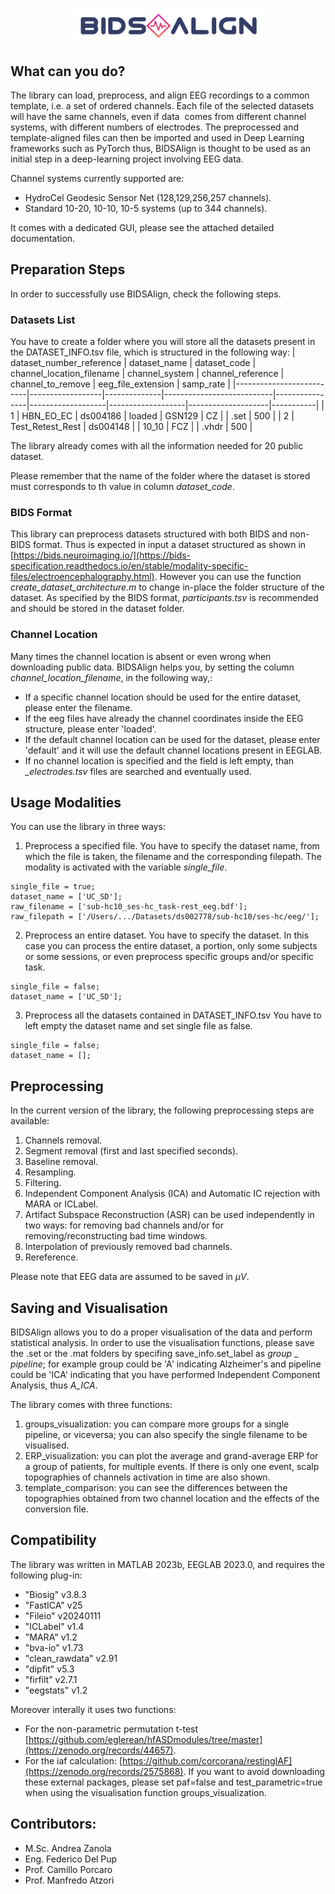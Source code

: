 <img src="logo_wo_white.png"
        alt="Picture"
        width="300"
        style="display: block; margin: 0 auto" />

## What can you do?
The library can load, preprocess, and align EEG recordings to a common template, i.e. a set of ordered channels. Each file of the selected datasets will have the same channels, even if data 
comes from different channel systems, with different numbers of electrodes.
The preprocessed and template-aligned files can then be imported and used in Deep Learning frameworks such as PyTorch thus, BIDSAlign is thought to be used as an initial step in a deep-learning project involving EEG data.


Channel systems currently supported are:
- HydroCel Geodesic Sensor Net (128,129,256,257 channels).
- Standard 10-20, 10-10, 10-5 systems (up to 344 channels).


It comes with a dedicated GUI, please see the attached detailed documentation.

## Preparation Steps
In order to successfully use BIDSAlign, check the following steps.

### Datasets List
You have to create a folder where you will store all the datasets present in the DATASET_INFO.tsv file, which is structured in the following way:
| dataset_number_reference | dataset_name     | dataset_code | channel_location_filename | channel_system | channel_reference | channel_to_remove | eeg_file_extension | samp_rate |
|--------------------------|------------------|--------------|---------------------------|----------------|-------------------|-------------------|--------------------|-----------|
| 1                        | HBN_EO_EC        | ds004186     | loaded                    | GSN129         | CZ                |                   | .set               | 500       |
| 2                        | Test_Retest_Rest | ds004148     |                           | 10_10          | FCZ               |                   | .vhdr              | 500       |

The library already comes with all the information needed for 20 public dataset.

Please remember that the name of the folder where the dataset is stored must corresponds to th value in column *dataset_code*. 

### BIDS Format
This library can preprocess datasets structured with both BIDS and non-BIDS format. Thus is expected in input a dataset structured as shown in [https://bids.neuroimaging.io/](https://bids-specification.readthedocs.io/en/stable/modality-specific-files/electroencephalography.html).
However you can use the function *create_dataset_architecture.m* to change in-place the folder structure of the dataset.
As specified by the BIDS format, *participants.tsv* is recommended and should be stored in the dataset folder.



### Channel Location
Many times the channel location is absent or even wrong when downloading public data. BIDSAlign helps you, by setting the column *channel_location_filename*, in the following way,:
- If a specific channel location should be used for the entire dataset, please enter the filename.
- If the eeg files have already the channel coordinates inside the EEG structure, please enter 'loaded'.
- If the default channel location can be used for the dataset, please enter 'default' and it will use the default channel locations present in EEGLAB.
- If no channel location is specified and the field is left empty, than *_electrodes.tsv* files are searched and eventually used.

## Usage Modalities
You can use the library in three ways:
1. Preprocess a specified file.
You have to specify the dataset name, from which the file is taken, the filename and the corresponding filepath. The modality is activated with the variable *single_file*.
```
single_file = true;
dataset_name = ['UC_SD'];
raw_filename = ['sub-hc10_ses-hc_task-rest_eeg.bdf']; 
raw_filepath = ['/Users/.../Datasets/ds002778/sub-hc10/ses-hc/eeg/'];
```
2. Preprocess an entire dataset.
You have to specify the dataset. In this case you can process the entire dataset, a portion, only some subjects or some sessions, or even preprocess specific groups and/or specific task.
```
single_file = false;
dataset_name = ['UC_SD'];
```
3. Preprocess all the datasets contained in DATASET_INFO.tsv
You have to left empty the dataset name and set single file as false.
```
single_file = false;
dataset_name = [];
```

## Preprocessing
In the current version of the library, the following preprocessing steps are available:
1. Channels removal.
2. Segment removal (first and last specified seconds).
3. Baseline removal.
4. Resampling.
5. Filtering.
6. Independent Component Analysis (ICA) and Automatic IC rejection with MARA or ICLabel.
7. Artifact Subspace Reconstruction (ASR) can be used independently in two ways: for removing bad channels and/or for removing/reconstructing bad time windows.
8. Interpolation of previously removed bad channels.
8. Rereference.

Please note that EEG data are assumed to be saved in $\mu V$.

## Saving and Visualisation
BIDSAlign allows you to do a proper visualisation of the data and perform statistical analysis. 
In order to use the visualisation functions, please save the .set or the .mat folders by specifing save_info.set_label as *group* _ *pipeline*; for example group could be 'A' indicating Alzheimer's and pipeline could be 'ICA' indicating that you have performed Independent Component Analysis, thus *A_ICA*.


The library comes with three functions:
1. groups_visualization: you can compare more groups for a single pipeline, or viceversa; you can also specify the single filename to be visualised.
2. ERP_visualization: you can plot the average and grand-average ERP for a group of patients, for multiple events. If there is only one event, scalp topographies of channels activation in time are also shown.
3. template_comparison: you can see the differences between the topographies obtained from two channel location and the effects of the conversion file. 

## Compatibility
The library was written in MATLAB 2023b, EEGLAB 2023.0, and requires the following plug-in:
- "Biosig" v3.8.3
- "FastICA" v25
- "Fileio" v20240111
- "ICLabel" v1.4
- "MARA" v1.2
- "bva-io" v1.73
- "clean_rawdata" v2.91
- "dipfit" v5.3
- "firfilt" v2.7.1
- "eegstats" v1.2

Moreover interally it uses two functions:
- For the non-parametric permutation t-test [https://github.com/eglerean/hfASDmodules/tree/master](https://zenodo.org/records/44657).
- For the iaf calculation: [https://github.com/corcorana/restingIAF](https://zenodo.org/records/2575868).
If you want to avoid downloading these external packages, please set paf=false and test_parametric=true when using the visualisation function groups_visualization.

## Contributors:
* M.Sc. Andrea Zanola
* Eng. Federico Del Pup
* Prof. Camillo Porcaro
* Prof. Manfredo Atzori





